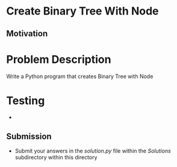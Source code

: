 # Create Binary Tree With Node

## Motivation
# Problem Description
 Write a Python program that creates Binary Tree with Node

# Testing
* 

## Submission
* Submit your answers in the *solution.py* file within the *Solutions* subdirectory within this directory